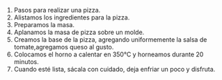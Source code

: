 1. Pasos para realizar una pizza.
2. Alistamos los ingredientes para la pizza.
3. Preparamos la masa.
4. Aplanamos la masa de pizza sobre un molde.
5. Creamos la base de la pizza, agregando uniformemente la salsa de tomate,agregamos queso al gusto.
6. Colocamos el horno a calentar en 350°C y horneamos durante 20 minutos.
7. Cuando esté lista, sácala con cuidado, deja enfriar un poco y disfruta.

